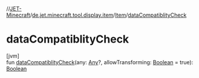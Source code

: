 //[JET-Minecraft](../../../index.md)/[de.jet.minecraft.tool.display.item](../index.md)/[Item](index.md)/[dataCompatiblityCheck](data-compatiblity-check.md)

# dataCompatiblityCheck

[jvm]\
fun [dataCompatiblityCheck](data-compatiblity-check.md)(any: [Any](https://kotlinlang.org/api/latest/jvm/stdlib/kotlin/-any/index.html)?, allowTransforming: [Boolean](https://kotlinlang.org/api/latest/jvm/stdlib/kotlin/-boolean/index.html) = true): [Boolean](https://kotlinlang.org/api/latest/jvm/stdlib/kotlin/-boolean/index.html)
